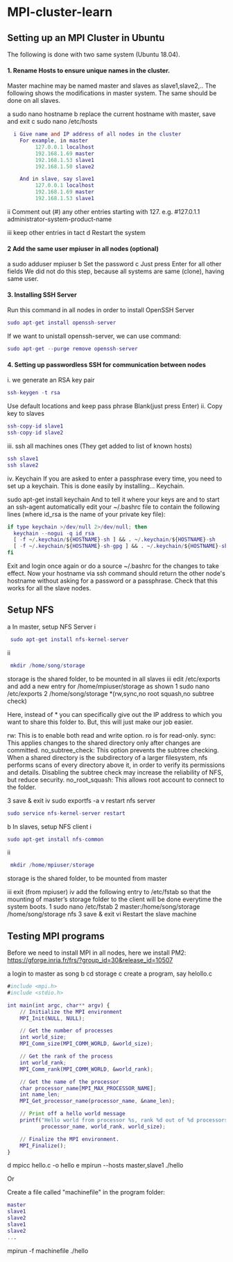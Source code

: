 # MPI-cluster-learn

## Setting up an MPI Cluster in Ubuntu
The following is done with two same system (Ubuntu 18.04).

#### 1. Rename Hosts to ensure unique names in the cluster.
Master machine may be named master and slaves as slave1,slave2,.. The following shows the
modifications in master system. The same should be done on all slaves.

a sudo nano hostname
b replace the current hostname with master, save and exit
c sudo nano /etc/hosts
```g
  i Give name and IP address of all nodes in the cluster
    For example, in master
         127.0.0.1 localhost
         192.168.1.69 master
         192.168.1.53 slave1
         192.168.1.50 slave2

    And in slave, say slave1
         127.0.0.1 localhost
         192.168.1.69 master
         192.168.1.53 slave1
```
 ii Comment out (#) any other entries starting with 127.
    e.g. #127.0.1.1 administrator-system-product-name

 iii keep other entries in tact
d Restart the system


#### 2 Add the same user mpiuser in all nodes (optional)
a sudo adduser mpiuser
b Set the password
c Just press Enter for all other fields
We did not do this step, because all systems are same (clone), having same user.

#### 3. Installing SSH Server
Run this command in all nodes in order to install OpenSSH Server
```g
sudo apt­-get install openssh-server
```
If we want to unistall openssh-server, we can use command:
```g
sudo apt-get --purge remove openssh-server
```
#### 4. Setting up passwordless SSH for communication between nodes
i. we generate an RSA key pair
```g
ssh­-keygen ­-t rsa
```
Use default locations and keep pass phrase Blank(just press Enter)
ii. Copy key to slaves
```g
ssh-copy-id slave1
ssh-copy-id slave2
```
iii. ssh all machines ones (They get added to list of known hosts)
```g
ssh slave1
ssh slave2
```
iv. Keychain
If you are asked to enter a passphrase every time, you need to set up a keychain. This is done easily by installing... Keychain.

sudo apt-get install keychain
And to tell it where your keys are and to start an ssh-agent automatically edit your ~/.bashrc file to contain the following lines (where id_rsa is the name of your private key file):
```g
if type keychain >/dev/null 2>/dev/null; then
  keychain --nogui -q id_rsa
  [ -f ~/.keychain/${HOSTNAME}-sh ] && . ~/.keychain/${HOSTNAME}-sh
  [ -f ~/.keychain/${HOSTNAME}-sh-gpg ] && . ~/.keychain/${HOSTNAME}-sh-gpg
fi
```
Exit and login once again or do a source ~/.bashrc for the changes to take effect.
Now your hostname via ssh command should return the other node's hostname without asking for a password or a passphrase. Check that this works for all the slave nodes.


## Setup NFS
a In master, setup NFS Server
i
```g
 sudo apt-get install nfs-kernel-server
```
ii 
```g
 mkdir /home/song/storage
```
  storage is the shared folder, to be mounted in all slaves
iii edit /etc/exports and add a new entry for /home/mpiuser/storage as shown
  1 sudo nano /etc/exports
  2 /home/song/storage *(rw,sync,no root squash,no subtree check)

   Here, instead of * you can specifically give out the IP address to which you want to share this folder to. But, this will just make our job easier.

  rw: This is to enable both read and write option. ro is for read-only.
  sync: This applies changes to the shared directory only after changes are committed.
  no_subtree_check: This option prevents the subtree checking. When a shared directory is the subdirectory of a larger filesystem, nfs performs scans of every directory above it, in order to verify its permissions and details. Disabling the subtree check may increase the reliability of NFS, but reduce security.
  no_root_squash: This allows root account to connect to the folder.

  3 save & exit
iv sudo exportfs -a
v restart nfs server
```g
sudo service nfs-kernel-server restart
```
b In slaves, setup NFS client
i 
```g
sudo apt-get install nfs-common
```
ii
```g
 mkdir /home/mpiuser/storage
```
storage is the shared folder, to be mounted from master

iii exit (from mpiuser)
iv add the following entry to /etc/fstab so that the mounting of master’s storage folder to the client will be done everytime the system boots.
1 sudo nano /etc/fstab
2 master:/home/song/storage /home/song/storage nfs
3 save & exit
vi Restart the slave machine


## Testing MPI programs
Before we need to install MPI in all nodes, here we install PM2: https://gforge.inria.fr/frs/?group_id=30&release_id=10507

a login to master as song
b cd storage
c create a program, say helollo.c
```g
#include <mpi.h>
#include <stdio.h>

int main(int argc, char** argv) {
    // Initialize the MPI environment
    MPI_Init(NULL, NULL);

    // Get the number of processes
    int world_size;
    MPI_Comm_size(MPI_COMM_WORLD, &world_size);

    // Get the rank of the process
    int world_rank;
    MPI_Comm_rank(MPI_COMM_WORLD, &world_rank);

    // Get the name of the processor
    char processor_name[MPI_MAX_PROCESSOR_NAME];
    int name_len;
    MPI_Get_processor_name(processor_name, &name_len);

    // Print off a hello world message
    printf("Hello world from processor %s, rank %d out of %d processors\n",
           processor_name, world_rank, world_size);

    // Finalize the MPI environment.
    MPI_Finalize();
}
```
d mpicc hello.c -o hello
e mpirun  --hosts master,slave1 ./hello

Or 

Create a file called "machinefile" in the program folder:
```g
master 
slave1 
slave2
slave1
slave2 
... 
```
mpirun -f machinefile ./hello


